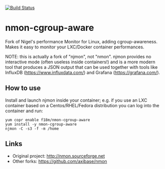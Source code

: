 [![Build Status](https://travis-ci.com/f18m/nmon-cgroup-aware.svg?branch=master)](https://travis-ci.com/f18m/nmon-cgroup-aware)

# nmon-cgroup-aware

Fork of Nigel's performance Monitor for Linux, adding cgroup-awareness. Makes it easy to monitor your LXC/Docker container performances.

NOTE: this is actually a fork of "njmon", not "nmon". njmon provides no interactive mode (often useless inside containers!) and is a more modern tool that produces a JSON output that can be used together with tools like InfluxDB (https://www.influxdata.com/) and Grafana (https://grafana.com/).


## How to use

Install and launch njmon inside your container; e.g. if you use an LXC container
based on a Centos/RHEL/Fedora distribution you can log into the container and run:

```
yum copr enable f18m/nmon-cgroup-aware
yum install -y nmon-cgroup-aware
njmon -C -s3 -f -m /home
```

## Links

- Original project: http://nmon.sourceforge.net
- Other forks: https://github.com/axibase/nmon
